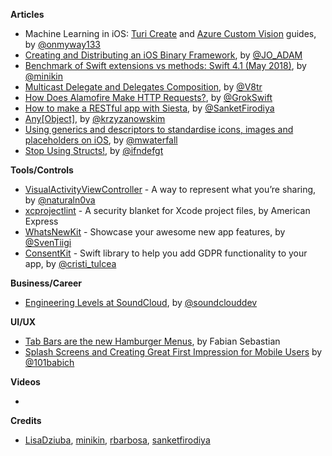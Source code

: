 **Articles**

* Machine Learning in iOS: [Turi Create](https://medium.com/flawless-app-stories/machine-learning-in-ios-turi-create-and-coreml-5ddce0dc8e26) and [Azure Custom Vision](https://medium.com/flawless-app-stories/machine-learning-in-ios-azure-custom-vision-and-coreml-645e93f35eee) guides, by [@onmyway133](https://twitter.com/onmyway133)
* [Creating and Distributing an iOS Binary Framework](https://blog.instabug.com/2018/05/ios-binary-framework/), by [@JO_ADAM](https://twitter.com/JO_ADAM)
* [Benchmark of Swift extensions vs methods: Swift 4.1 (May 2018)](https://medium.com/@minikin/benchmark-of-swift-extensions-vs-methods-swift-4-1-may-2018-2df3229f76fe), by [@minikin](https://twitter.com/minikin)
* [Multicast Delegate and Delegates Composition](http://www.vadimbulavin.com/multicast-delegate/), by [@V8tr](https://twitter.com/V8tr)
* [How Does Alamofire Make HTTP Requests?](https://grokswift.com/alamofire-how-requests/), by [@GrokSwift](https://twitter.com/GrokSwift)
* [How to make a RESTful app with Siesta](https://www.raywenderlich.com/182219/make-restful-app-siesta), by [@SanketFirodiya](https://twitter.com/SanketFirodiya)
* [Any[Object]](https://blog.krzyzanowskim.com/2018/05/29/any-object/), by [@krzyzanowskim](https://twitter.com/krzyzanowskim)
* [Using generics and descriptors to standardise icons, images and placeholders on iOS](https://medium.com/asos-techblog/using-generics-and-descriptors-to-standardise-icons-images-and-placeholders-on-ios-35dded0650be), by [@mwaterfall](https://twitter.com/mwaterfall)
* [Stop Using Structs!](https://medium.com/commencis/stop-using-structs-e1be9a86376f), by [@ifndefgt](https://twitter.com/ifndefgt)

**Tools/Controls**

* [VisualActivityViewController](https://github.com/naturaln0va/VisualActivityViewController) - A way to represent what you’re 
sharing, by [@naturaln0va](https://twitter.com/naturaln0va)
* [xcprojectlint](https://github.com/americanexpress/xcprojectlint) - A security blanket for Xcode project files, by American Express
* [WhatsNewKit](https://github.com/SvenTiigi/WhatsNewKit) - Showcase your awesome new app features, by [@SvenTiigi](https://twitter.com/SvenTiigi)
* [ConsentKit](https://github.com/ralcr/ConsentKit) - Swift library to help you add GDPR functionality to your app, by [@cristi_tulcea](https://twitter.com/cristi_tulcea)

**Business/Career**

* [Engineering Levels at SoundCloud](https://developers.soundcloud.com/blog/engineering-levels), by [@soundclouddev](https://twitter.com/soundclouddev)

**UI/UX**

* [Tab Bars are the new Hamburger Menus](https://uxplanet.org/tab-bars-are-the-new-hamburger-menus-9138891e98f4), by Fabian Sebastian
* [Splash Screens and Creating Great First Impression for Mobile Users](http://babich.biz/splash-screens-and-creating-great-first-impression-for-mobile-users/) by [@101babich](https://twitter.com/101babich)

**Videos**

* 

**Credits**

* [LisaDziuba](https://github.com/LisaDziuba), [minikin](https://github.com/minikin), [rbarbosa](https://github.com/rbarbosa), [sanketfirodiya](https://github.com/sanketfirodiya)
